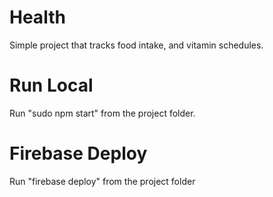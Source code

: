 # Health

Simple project that tracks food intake, and vitamin schedules.

# Run Local
Run "sudo npm start" from the project folder.

# Firebase Deploy
Run "firebase deploy" from the project folder
